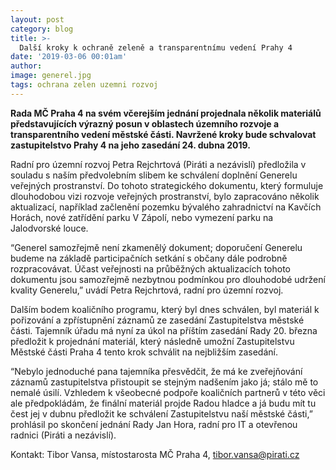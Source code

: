 ```yaml
---
layout: post
category: blog
title: >-  
  Další kroky k ochraně zeleně a transparentnímu vedení Prahy 4
date: '2019-03-06 00:01am'
author: 
image: generel.jpg
tags: ochrana zelen uzemni rozvoj 
---
```




<b>Rada MČ Praha 4 na svém včerejším jednání projednala několik materiálů představujících výrazný posun v oblastech  územního rozvoje a transparentního vedení městské části. Navržené kroky bude schvalovat zastupitelstvo Prahy 4 na jeho zasedání 24. dubna 2019.</b>
 
Radní pro územní rozvoj Petra Rejchrtová (Piráti a nezávislí) předložila v souladu s naším předvolebním slibem ke schválení doplnění Generelu veřejných prostranství. Do tohoto strategického dokumentu, který formuluje dlouhodobou vizi rozvoje veřejných prostranství, bylo zapracováno několik aktualizací, například začlenění pozemku bývalého zahradnictví na Kavčích Horách, nové zatřídění parku V Zápolí, nebo vymezení parku na Jalodvorské louce.

“Generel samozřejmě není zkamenělý dokument; doporučení Generelu budeme na základě participačních setkání s občany dále podrobně rozpracovávat. Účast veřejnosti na průběžných aktualizacích tohoto dokumentu jsou samozřejmě nezbytnou podmínkou pro dlouhodobé udržení kvality Generelu,” uvádí Petra Rejchrtová, radní pro územní rozvoj.

Dalším bodem koaličního programu, který byl dnes schválen, byl materiál k pořizování a zpřístupnění záznamů ze zasedání Zastupitelstva městské části. Tajemník úřadu má nyní za úkol na příštím zasedání Rady 20. března předložit k projednání materiál, který následně umožní Zastupitelstvu Městské části Praha 4 tento krok schválit na nejbližším zasedání.

“Nebylo jednoduché pana tajemníka přesvědčit, že má ke zveřejňování záznamů zastupitelstva přistoupit se stejným nadšením jako já; stálo mě to nemalé úsilí. Vzhledem k všeobecné podpoře koaličních partnerů v této věci ale předpokládám, že finální materiál projde Radou hladce a já budu mít tu čest jej v dubnu předložit ke schválení Zastupitelstvu naší městské části,” prohlásil po skončení jednání Rady Jan Hora, radní pro IT a otevřenou radnici (Piráti a nezávislí).

Kontakt: 
Tibor Vansa, místostarosta MČ Praha 4, tibor.vansa@pirati.cz

